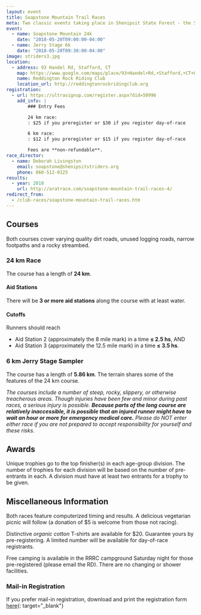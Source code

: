 ```yaml
---
layout: event
title: Soapstone Mountain Trail Races
meta: Two classic events taking place in Shenipsit State Forest - the Soapstone Mountain 24k and the 6k Jerry Stage Sampler
event: 
  - name: Soapstone Mountain 24k
    date: "2018-05-20T09:00:00-04:00"
  - name: Jerry Stage 6k
    date: "2018-05-20T09:30:00-04:00"
image: striders3.jpg
location:
  - address: 93 Handel Rd, Stafford, CT
    map: https://www.google.com/maps/place/93+Handel+Rd,+Stafford,+CT+06076/@41.9594363,-72.4005459,17z/data=!3m1!4b1!4m2!3m1!1s0x89e6f2751fad0143:0x157a4407e9f30641
    name: Reddington Rock Riding Club
    location_url: http://reddingtonrockridingclub.org
registration: 
  - url: https://ultrasignup.com/register.aspx?did=50996
    add_info: |
        ### Entry Fees

        24 km race:
        : $25 if you preregister or $30 if you register day-of-race

        6 km race:
        : $12 if you preregister or $15 if you register day-of-race

        Fees are **non-refundable**.
race_director:
  - name: Deborah Livingston
    email: soapstone@shenipsitstriders.org
    phone: 860-512-0125
results: 
  - year: 2018
    url: http://aratrace.com/soapstone-mountain-trail-races-4/
redirect_from:
  - /club-races/soapstone-mountain-trail-races.htm
---
```


## Courses
Both courses cover varying quality dirt roads, unused logging roads, narrow footpaths and a rocky streambed.

### 24 km Race
The course has a length of **24 km**.

#### Aid Stations
There will be **3 or more aid stations** along the course with at least water.

#### Cutoffs
Runners should reach

* Aid Station 2 (approximately the 8 mile mark) in a time **≤ 2.5 hs**, AND
* Aid Station 3 (approximately the 12.5 mile mark) in a time **≤ 3.5 hs**.


### 6 km Jerry Stage Sampler
The course has a length of **5.86 km**. The terrain shares some of the features of the 24 km course.

*The courses include a number of steep, rocky, slippery, or otherwise treacherous areas. Though injuries have been few and minor during past races, a serious injury is possible. **Because parts of the long course are relatively inaccessible, it is possible that an injured runner might have to wait an hour or more for emergency medical care.** Please do NOT enter either race if you are not prepared to accept responsibility for yourself and these risks.*

## Awards
Unique trophies go to the top finisher(s) in each age-group division. The number of trophies for each division will be based on the number of pre-entrants in each. A division must have at least two entrants for a trophy to be given.

## Miscellaneous Information
Both races feature computerized timing and results. A delicious vegetarian picnic will follow (a donation of $5 is welcome from those not racing).

Distinctive *organic cotton* T-shirts are available for $20. Guarantee yours by pre-registering. A limited number will be available for day-of-race registrants.

Free camping is available in the RRRC campground Saturday night for those pre-registered (please email the RD). There are no changing or shower facilities.

### Mail-in Registration

If you prefer mail-in registration, download and print the registration form [here]({{site.baseurl}}/maps/2018SoapstonePreregistrationForm.pdf){: target="_blank"}
